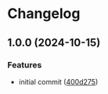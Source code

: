 # Changelog

## 1.0.0 (2024-10-15)


### Features

* initial commit ([400d275](https://github.com/catppuccin-rfc/setup-catwalk/commit/400d2755210c7316d07a96799b0c0b90d205b40b))

